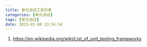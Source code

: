 ```yaml
---
title: 单元测试工具列表
categories: [单元测试]
tags: [单元测试]
date: 2015-01-08 13:54:54
---
```


1.  <https://en.wikipedia.org/wiki/List_of_unit_testing_frameworks>
